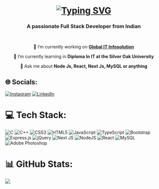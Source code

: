 <h1 align="center">
  <a href=""><img src="https://readme-typing-svg.herokuapp.com?font=Fira+Code&size=35&width=500&height=70&duraion=4000&lines=Hi+There!+👋;+I'm+Mahi+Bhatt!" alt="Typing SVG" /></a>
</h1>
<!-- https://git.io/typing-svg -->
<h3 align="center">A passionate Full Stack Developer from Indian</h3>

<br />
<div align="center">
  
🔭 I’m currently working on [**Global IT Infosolution**](https://globalitinfosolution.com/)
  
🌱 I’m currently learning in **Diploma In IT at the Silver Oak University**

💬 Ask me about **Node Js, React, Next Js, MySQL or anything**

</div>


## 🌐 Socials:
[![Instagram](https://img.shields.io/badge/Instagram-%23E4405F.svg?logo=Instagram&logoColor=white)](https://www.instagram.com/pratham__kadam1298/) [![LinkedIn](https://img.shields.io/badge/LinkedIn-%230077B5.svg?logo=linkedin&logoColor=white)](https://www.linkedin.com/in/pratham-kadam-6aa34233b/) 

# 💻 Tech Stack:
![C](https://img.shields.io/badge/c-%2300599C.svg?style=for-the-badge&logo=c&logoColor=white) ![C++](https://img.shields.io/badge/c++-%2300599C.svg?style=for-the-badge&logo=c%2B%2B&logoColor=white) ![CSS3](https://img.shields.io/badge/css3-%231572B6.svg?style=for-the-badge&logo=css3&logoColor=white) ![HTML5](https://img.shields.io/badge/html5-%23E34F26.svg?style=for-the-badge&logo=html5&logoColor=white) ![JavaScript](https://img.shields.io/badge/javascript-%23323330.svg?style=for-the-badge&logo=javascript&logoColor=%23F7DF1E) ![TypeScript](https://img.shields.io/badge/typescript-%23007ACC.svg?style=for-the-badge&logo=typescript&logoColor=white) ![Bootstrap](https://img.shields.io/badge/bootstrap-%238511FA.svg?style=for-the-badge&logo=bootstrap&logoColor=white) ![Express.js](https://img.shields.io/badge/express.js-%23404d59.svg?style=for-the-badge&logo=express&logoColor=%2361DAFB) ![jQuery](https://img.shields.io/badge/jquery-%230769AD.svg?style=for-the-badge&logo=jquery&logoColor=white) ![Next JS](https://img.shields.io/badge/Next-black?style=for-the-badge&logo=next.js&logoColor=white) ![NodeJS](https://img.shields.io/badge/node.js-6DA55F?style=for-the-badge&logo=node.js&logoColor=white) ![React](https://img.shields.io/badge/react-%2320232a.svg?style=for-the-badge&logo=react&logoColor=%2361DAFB) ![MySQL](https://img.shields.io/badge/mysql-4479A1.svg?style=for-the-badge&logo=mysql&logoColor=white) ![Adobe Photoshop](https://img.shields.io/badge/adobe%20photoshop-%2331A8FF.svg?style=for-the-badge&logo=adobe%20photoshop&logoColor=white)
# 📊 GitHub Stats:
![](https://github-readme-streak-stats.herokuapp.com/?user=prathamkadam001&theme=radical&hide_border=false)

<!--
---
[![](https://visitcount.itsvg.in/api?id=prathamkadam001&icon=0&color=0)](https://visitcount.itsvg.in)

<!-- Proudly created with GPRM ( https://gprm.itsvg.in ) -->
